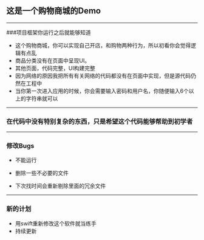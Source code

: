 ## 这是一个购物商城的Demo

------
###项目框架你运行之后就能够知道
* 这个购物商城，你可以实现自己开店，和购物两种行为，所以初看你会觉得逻辑有点乱
* 商品分类没有在页面中呈现UI。
* 其他页面，代码完整，UI构建完整
* 因为网络的原因我把所有有关网络的代码都没有在页面中实现，但是源代码仍然在工程中
* 当你第一次进入应用的时候，你会需要输入密码和用户名，你随便输入6个以上的字符串就可以

------
### 在代码中没有特别复杂的东西，只是希望这个代码能够帮助到初学者

---------

### 修改Bugs

* 不能运行

* 删除一些不必要的文件

* 下次找时间会重新剔除里面的冗余文件
------

### 新的计划

* 用swift重新修改这个软件就当练手
* 持续更新

